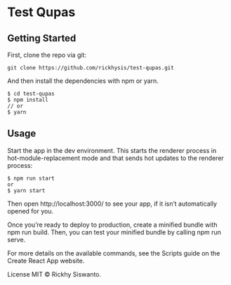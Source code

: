 # Test Qupas

## Getting Started
First, clone the repo via git:
```
git clone https://github.com/rickhysis/test-qupas.git
```

And then install the dependencies with npm or yarn.
```
$ cd test-qupas
$ npm install
// or
$ yarn
```

## Usage

Start the app in the dev environment. This starts the renderer process in hot-module-replacement mode and that sends hot updates to the renderer process:
```
$ npm run start
or
$ yarn start
```

Then open http://localhost:3000/ to see your app, if it isn’t automatically opened for you.

Once you’re ready to deploy to production, create a minified bundle with npm run build. Then, you can test your minified bundle by calling npm run serve.

For more details on the available commands, see the Scripts guide on the Create React App website.

License
MIT © Rickhy Siswanto.